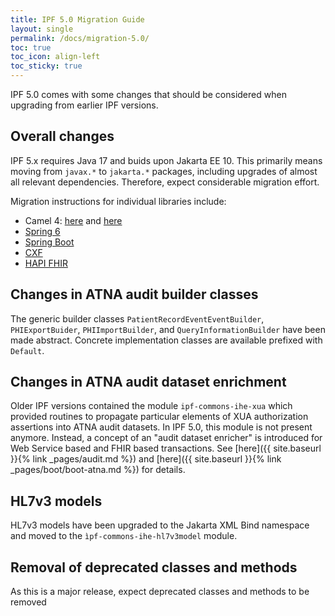 ```yaml
---
title: IPF 5.0 Migration Guide
layout: single
permalink: /docs/migration-5.0/
toc: true
toc_icon: align-left  
toc_sticky: true
---
```


IPF 5.0 comes with some changes that should be considered when upgrading from earlier IPF versions.

## Overall changes

IPF 5.x requires Java 17 and buids upon Jakarta EE 10. This primarily means moving from `javax.*` to
`jakarta.*` packages, including upgrades of almost all relevant dependencies.
Therefore, expect considerable migration effort. 

Migration instructions for individual libraries include:

* Camel 4: [here](https://camel.apache.org/manual/camel-4-migration-guide.html) and [here](https://camel.apache.org/manual/camel-4x-upgrade-guide.html)
* [Spring 6](https://github.com/spring-projects/spring-framework/wiki/Upgrading-to-Spring-Framework-6.x)
* [Spring Boot](https://github.com/spring-projects/spring-boot/wiki/Spring-Boot-3.0-Migration-Guide)
* [CXF](https://cxf.apache.org/docs/41-migration-guide.html)
* [HAPI FHIR](https://hapifhir.io/hapi-fhir/docs/interceptors/jakarta_upgrade.html)


## Changes in ATNA audit builder classes

The generic builder classes `PatientRecordEventEventBuilder`, `PHIExportBuider`, `PHIImportBuilder`,
and `QueryInformationBuilder` have been made abstract. Concrete implementation classes are available
prefixed with `Default`.


## Changes in ATNA audit dataset enrichment 

Older IPF versions contained the module `ipf-commons-ihe-xua` which provided routines to propagate 
particular elements of XUA authorization assertions into ATNA audit datasets.  In IPF 5.0, this 
module is not present anymore.  Instead, a concept of an "audit dataset enricher" is introduced
for Web Service based and FHIR based transactions. See 
[here]({{ site.baseurl }}{% link _pages/audit.md %}) and 
[here]({{ site.baseurl }}{% link _pages/boot/boot-atna.md %}) for details.

## HL7v3 models

HL7v3 models have been upgraded to the Jakarta XML Bind namespace and moved to the
`ìpf-commons-ihe-hl7v3model` module.

## Removal of deprecated classes and methods

As this is a major release, expect deprecated classes and methods to be removed